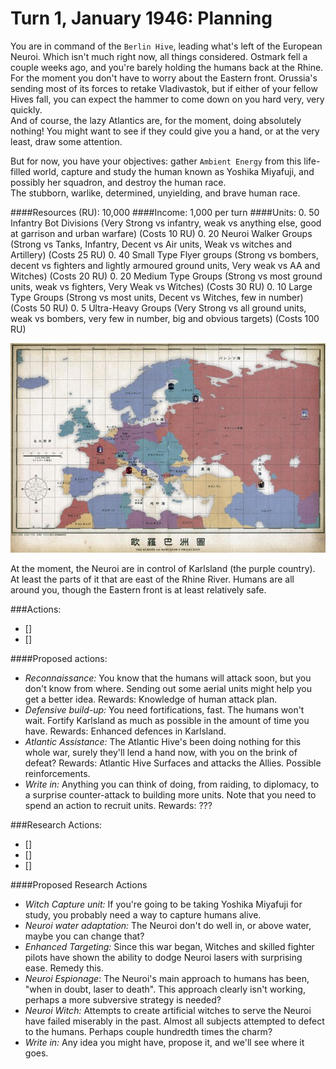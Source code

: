 # Turn 1, January 1946: Planning

You are in command of the `Berlin Hive`, leading what's left of the European Neuroi. Which isn't much right now, all things considered. Ostmark fell a couple weeks ago, and you're barely holding the humans back at the Rhine.  
For the moment you don't have to worry about the Eastern front. Orussia's sending most of its forces to retake Vladivastok, but if either of your fellow Hives fall, you can expect the hammer to come down on you hard very, very quickly.  
And of course, the lazy Atlantics are, for the moment, doing absolutely nothing! You might want to see if they could give you a hand, or at the very least, draw some attention.

But for now, you have your objectives: gather `Ambient Energy` from this life-filled world, capture and study the human known as Yoshika Miyafuji, and possibly her squadron, and destroy the human race.  
The stubborn, warlike, determined, unyielding, and brave human race.

####Resources (RU): 10,000
####Income: 1,000 per turn
####Units:
0. 50 Infantry Bot Divisions (Very Strong vs infantry, weak vs anything else, good at garrison and urban warfare) (Costs 10 RU)
0. 20 Neuroi Walker Groups (Strong vs Tanks, Infantry, Decent vs Air units, Weak vs witches and Artillery) (Costs 25 RU)
0. 40 Small Type Flyer groups (Strong vs bombers, decent vs fighters and lightly armoured ground units, Very weak vs AA and Witches) (Costs 20 RU)
0. 20 Medium Type Groups (Strong vs most ground units, weak vs fighters, Very Weak vs Witches) (Costs 30 RU)
0. 10 Large Type Groups (Strong vs most units, Decent vs Witches, few in number) (Costs 50 RU)
0. 5 Ultra-Heavy Groups (Very Strong vs all ground units, weak vs bombers, very few in number, big and obvious targets) (Costs 100 RU)

![Map of Europe as of now](../images/t01_euro_map.jpg)

At the moment, the Neuroi are in control of Karlsland (the purple country). At least the parts of it that are east of the Rhine River.
Humans are all around you, though the Eastern front is at least relatively safe.


###Actions:  
- []  
- []

####Proposed actions:
- *Reconnaissance:* You know that the humans will attack soon, but you don't know from where. Sending out some aerial units might help you get a better idea.
Rewards: Knowledge of human attack plan.
- *Defensive build-up:* You need fortifications, fast. The humans won't wait. Fortify Karlsland as much as possible in the amount of time you have.
Rewards: Enhanced defences in Karlsland.
- *Atlantic Assistance:* The Atlantic Hive's been doing nothing for this whole war, surely they'll lend a hand now, with you on the brink of defeat?
Rewards: Atlantic Hive Surfaces and attacks the Allies. Possible reinforcements.
- *Write in:* Anything you can think of doing, from raiding, to diplomacy, to a surprise counter-attack to building more units. Note that you need to spend an action to recruit units.
Rewards: ???

###Research Actions:  
- []  
- []  
- []  

####Proposed Research Actions
- *Witch Capture unit:* If you're going to be taking Yoshika Miyafuji for study, you probably need a way to capture humans alive.
- *Neuroi water adaptation:* The Neuroi don't do well in, or above water, maybe you can change that?
- *Enhanced Targeting:* Since this war began, Witches and skilled fighter pilots have shown the ability to dodge Neuroi lasers with surprising ease. Remedy this.
- *Neuroi Espionage*: The Neuroi's main approach to humans has been, "when in doubt, laser to death". This approach clearly isn't working, perhaps a more subversive strategy is needed?
- *Neuroi Witch:* Attempts to create artificial witches to serve the Neuroi have failed miserably in the past. Almost all subjects attempted to defect to the humans. Perhaps couple hundredth times the charm?
- *Write in:* Any idea you might have, propose it, and we'll see where it goes.
